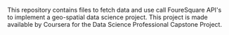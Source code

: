 This repository contains files to fetch data and use call FoureSquare API's to implement a geo-spatial data science project.
This project is made available by Coursera for the Data Science Professional Capstone Project.

